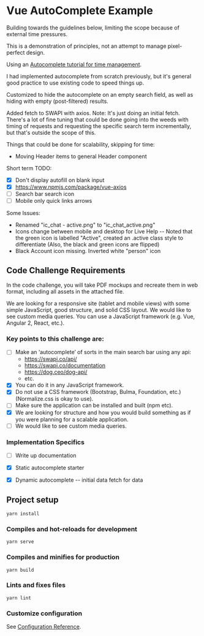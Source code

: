 # Vue AutoComplete Example

Building towards the guidelines below, limiting the scope because of external time pressures.

This is a demonstration of principles, not an attempt to manage pixel-perfect design.

Using an <a href="https://www.digitalocean.com/community/tutorials/vuejs-vue-autocomplete-component#step-1-setting-up-the-project">Autocomplete tutorial for time management</a>.

I had implemented autocomplete from scratch previously, but it's general good practice to use existing code to speed things up.

Customized to hide the autocomplete on an empty search field, as well as hiding with empty (post-filtered) results.

Added fetch to SWAPI with axios. Note: It's just doing an initial fetch.  There's a lot of fine tuning that could be done going into the weeds with timing of requests and requesting the specific search term incrementally, but that's outside the scope of this.

Things that could be done for scalability, skipping for time:
* Moving Header items to general Header component

Short term TODO:
- [x] Don't display autofill on blank input
- [X] https://www.npmjs.com/package/vue-axios
- [ ] Search bar search icon
- [ ] Mobile only quick links arrows

Some Issues:
* Renamed "ic_chat - active.png" to "ic_chat_active.png"
* Icons change between mobile and desktop for Live Help -- Noted that the green icon is labelled "Active", created an .active class style to differentiate (Also, the black and green icons are flipped)
* Black Account icon missing.  Inverted white "person" icon




## Code Challenge Requirements

In the code challenge, you will take PDF mockups and recreate them in web format, including all assets in the attached file. 

We are looking for a responsive site (tablet and mobile views) with some simple JavaScript, good structure, and solid CSS layout. We would like to see custom media queries. You can use a JavaScript framework (e.g. Vue, Angular 2, React, etc.).

### Key points to this challenge are:

- [ ] Make an ‘autocomplete’ of sorts in the main search bar using any api: 
    * https://swapi.co/api/ 
    * https://swapi.co/documentation
    * https://dog.ceo/dog-api/
    * etc.
- [X] You can do it in any JavaScript framework.
- [X] Do not use a CSS framework (Bootstrap, Bulma, Foundation, etc.)(Normalize.css is okay to use).
- [ ] Make sure the application can be installed and built (npm etc).
- [X] We are looking for structure and how you would build something as if you were planning for a scalable application. 
- [ ] We would like to see custom media queries.

### Implementation Specifics
- [ ] Write up documentation
- [X] Static autocomplete starter
- [X] Dynamic autocomplete -- initial data fetch for data 


## Project setup
```
yarn install
```

### Compiles and hot-reloads for development
```
yarn serve
```

### Compiles and minifies for production
```
yarn build
```

### Lints and fixes files
```
yarn lint
```

### Customize configuration
See [Configuration Reference](https://cli.vuejs.org/config/).
